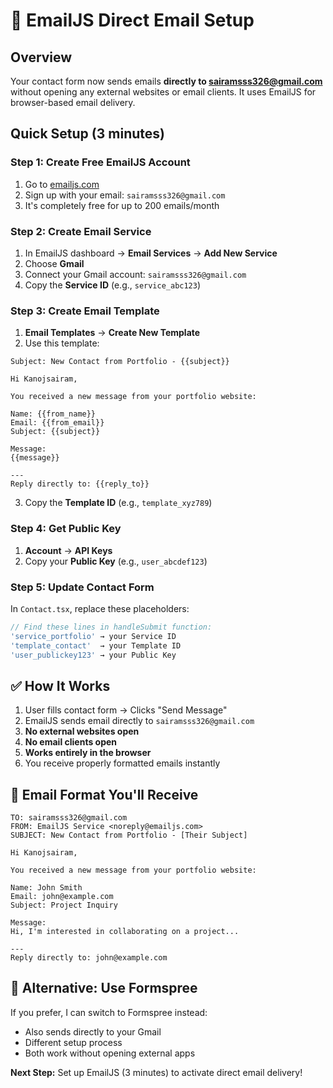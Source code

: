 # 🚀 EmailJS Direct Email Setup

## Overview
Your contact form now sends emails **directly to sairamsss326@gmail.com** without opening any external websites or email clients. It uses EmailJS for browser-based email delivery.

## Quick Setup (3 minutes)

### Step 1: Create Free EmailJS Account
1. Go to [emailjs.com](https://www.emailjs.com)
2. Sign up with your email: `sairamsss326@gmail.com`
3. It's completely free for up to 200 emails/month

### Step 2: Create Email Service
1. In EmailJS dashboard → **Email Services** → **Add New Service**
2. Choose **Gmail** 
3. Connect your Gmail account: `sairamsss326@gmail.com`
4. Copy the **Service ID** (e.g., `service_abc123`)

### Step 3: Create Email Template
1. **Email Templates** → **Create New Template**
2. Use this template:
```
Subject: New Contact from Portfolio - {{subject}}

Hi Kanojsairam,

You received a new message from your portfolio website:

Name: {{from_name}}
Email: {{from_email}}
Subject: {{subject}}

Message:
{{message}}

---
Reply directly to: {{reply_to}}
```
3. Copy the **Template ID** (e.g., `template_xyz789`)

### Step 4: Get Public Key
1. **Account** → **API Keys**
2. Copy your **Public Key** (e.g., `user_abcdef123`)

### Step 5: Update Contact Form
In `Contact.tsx`, replace these placeholders:
```typescript
// Find these lines in handleSubmit function:
'service_portfolio' → your Service ID
'template_contact'  → your Template ID  
'user_publickey123' → your Public Key
```

## ✅ How It Works
1. User fills contact form → Clicks "Send Message"
2. EmailJS sends email directly to `sairamsss326@gmail.com`
3. **No external websites open**
4. **No email clients open**
5. **Works entirely in the browser**
6. You receive properly formatted emails instantly

## 📧 Email Format You'll Receive
```
TO: sairamsss326@gmail.com
FROM: EmailJS Service <noreply@emailjs.com>
SUBJECT: New Contact from Portfolio - [Their Subject]

Hi Kanojsairam,

You received a new message from your portfolio website:

Name: John Smith
Email: john@example.com
Subject: Project Inquiry

Message:
Hi, I'm interested in collaborating on a project...

---
Reply directly to: john@example.com
```

## 🔄 Alternative: Use Formspree
If you prefer, I can switch to Formspree instead:
- Also sends directly to your Gmail
- Different setup process
- Both work without opening external apps

**Next Step:** Set up EmailJS (3 minutes) to activate direct email delivery!
